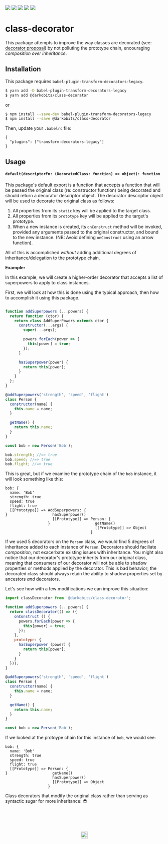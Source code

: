 [![][travis-img]][travis-url] [![][npm-img]][npm-url] [![][codacy-img]][codacy-url] [![][xo-img]][xo-url] [![][cc-img]][cc-url]

# class-decorator

This package attempts to improve the way classes are decorated (see: [decorator proposal](https://ponyfoo.com/articles/javascript-decorators-proposal)) by not polluting the prototype chain, encouraging _composition over inheritance_.

## Installation

This package requires `babel-plugin-transform-decorators-legacy`.

```bash
$ yarn add -D babel-plugin-transform-decorators-legacy
$ yarn add @darkobits/class-decorator
```

or

```bash
$ npm install --save-dev babel-plugin-transform-decorators-legacy
$ npm install --save @darkobits/class-decorator
```

Then, update your `.babelrc` file:

```
{
  "plugins": ["transform-decorators-legacy"]
}
```

## Usage

#### `default(descriptorFn: (DecoratedClass: function) => object): function`

This package's default export is a function that accepts a function that will be passed the original class (re: constructor function) being decorated and should return a decorator descriptor object. The decorator descriptor object will be used to decorate the original class as follows:

1. All properties from its `static` key will be applied to the target class.
2. All properties from its `prototype` key will be applied to the target's prototype.
3. When a new instance is created, its `onConstruct` method will be invoked, provided any arguments passed to the original constructor, and bound to the new instance. (NB: Avoid defining `onConstruct` using an arrow function).

All of this is accomplished _without_ adding additional degrees of inheritance/delegation to the prototype chain.

**Example:**

In this example, we will create a higher-order decorator that accepts a list of superpowers to apply to class instances.

First, we will look at how this is done using the typical approach, then how to accomplish it using this package.

```js

function addSuperpowers (...powers) {
  return function (ctor) {
    return class AddSuperPowers extends ctor {
      constructor(...args) {
        super(...args);

        powers.forEach(power => {
          this[power] = true;
        });
      }

      hasSuperpower(power) {
        return this[power];
      }
    }
  };
}

@addSuperpowers('strength', 'speed', 'flight')
class Person {
  constructor(name) {
    this.name = name;
  }

  getName() {
    return this.name;
  }
}

const bob = new Person('Bob');

bob.strength; //=> true
bob.speed; //=> true
bob.flight; //=> true
```

This is great, but if we examine the prototype chain of the `bob` instance, it will look something like this:

```
bob: {
  name: 'Bob'
  strength: true
  speed: true
  flight: true
  [[Prototype]] => AddSuperpowers: {
}                    hasSuperpower()
                     [[Prototype]] => Person: {
                   }                    getName()
                                        [[Prototype]] => Object
                                      }
```

If we used 5 decorators on the `Person` class, we would find 5 degrees of inheritance added to each instance of `Person`. Decorators should faciliate _composition_, not exacerbate existing issues with inheritance. You might also notice that our decorator's prototype inherits from our original class, meaning that consumers of our decorator will not be able to shadow properties or methods applied by the decorator. This is bad behavior; the decorated class should always retain the ability to shadow properties set by ancestors _and_ decorators.

Let's see how with a few modifications we can improve this situation:

```js
import classDecorator from '@darkobits/class-decorator';

function addSuperpowers (...powers) {
  return classDecorator(() => ({
    onConstruct () {
      powers.forEach(power => {
        this[power] = true;
      });
    },
    prototype: {
      hasSuperpower (power) {
        return this[power];
      }
    }
  }));
}

@addSuperpowers('strength', 'speed', 'flight')
class Person {
  constructor(name) {
    this.name = name;
  }

  getName() {
    return this.name;
  }
}

const bob = new Person('Bob');
```

If we looked at the protoype chain for this instance of `bob`, we would see:

```
bob: {
  name: 'Bob'
  strength: true
  speed: true
  flight: true
  [[Prototype]] => Person: {
}                    getName()
                     hasSuperpower()
                     [[Prototype]] => Object
                   }
```

Class decorators that modify the original class rather than serving as syntactic sugar for more inheritance: :heart_eyes:

## &nbsp;
<p align="center">
  <br>
  <img width="22" height="22" src="https://cloud.githubusercontent.com/assets/441546/25318539/db2f4cf2-2845-11e7-8e10-ef97d91cd538.png">
</p>

[travis-img]: https://img.shields.io/travis/darkobits/class-decorator.svg?style=flat-square
[travis-url]: https://travis-ci.org/darkobits/class-decorator

[npm-img]: https://img.shields.io/npm/v/@darkobits/class-decorator.svg?style=flat-square
[npm-url]: https://www.npmjs.com/package/@darkobits/class-decorator

[codacy-img]: https://img.shields.io/codacy/coverage/bd23f052d0ec42b0ada5e46b006e6511.svg?style=flat-square
[codacy-url]: https://www.codacy.com/app/darkobits/class-decorator

[xo-img]: https://img.shields.io/badge/code_style-XO-e271a5.svg?style=flat-square
[xo-url]: https://github.com/sindresorhus/xo

[cc-img]: https://img.shields.io/badge/Conventional%20Commits-1.0.0-yellow.svg?style=flat-square
[cc-url]: https://conventionalcommits.org/

